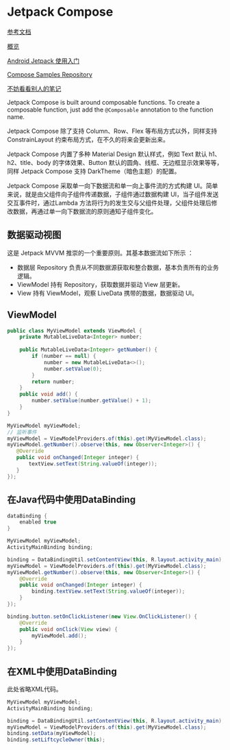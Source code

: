 # Jetpack Compose

[参考文档](https://developer.android.com/jetpack/compose/tutorial)

[概览](https://developer.android.com/jetpack/androidx/versions?hl=zh-cn)

[Android Jetpack 使用入门](https://developer.android.com/jetpack/docs/getting-started?hl=zh-cn)

[Compose Samples Repository](https://github.com/android/compose-samples)

[不妨看看别人的笔记](https://blog.csdn.net/qq_37704124/article/details/100568243)

Jetpack Compose is built around composable functions. To create a composable function, just add the `@Composable` annotation to the function name.

Jetpack Compose 除了支持 Column、Row、Flex 等布局方式以外，同样支持 ConstrainLayout 约束布局方式，在不久的将来会更新出来。

Jetpack Compose 内置了多种 Material Design 默认样式，例如 Text 默认 h1、h2、title、body 的字体效果、Button 默认的圆角、线框、无边框显示效果等等，同样 Jetpack Compose 支持 DarkTheme（暗色主题）的配置。

Jetpack Compose 采取单一向下数据流和单一向上事件流的方式构建 UI。简单来说，就是由父组件向子组件传递数据，子组件通过数据构建 UI，当子组件发送交互事件时，通过Lambda 方法将行为的发生交与父组件处理，父组件处理后修改数据，再通过单一向下数据流的原则通知子组件变化。

## 数据驱动视图

这是 Jetpack MVVM 推崇的一个重要原则。其基本数据流如下所示 ：

- 数据层 Repository 负责从不同数据源获取和整合数据，基本负责所有的业务逻辑。
- ViewModel 持有 Repository，获取数据并驱动 View 层更新。
- View 持有 ViewModel，观察 LiveData 携带的数据，数据驱动 UI。

## ViewModel

```java
public class MyViewModel extends ViewModel {
    private MutableLiveData<Integer> number;
    
    public MutableLiveData<Integer> getNumber() {
        if (number == null) {
            number = new MutableLiveData<>();
            number.setValue(0);
        }
        return number;
    }
    public void add() {
        number.setValue(number.getValue() + 1);
    }
}
```

```java
MyViewModel myViewModel;
// 监听事件
myViewModel = ViewModelProviders.of(this).get(MyViewModel.class);
myViewModel.getNumber().observe(this, new Observer<Integer>() {
   @Override
   public void onChanged(Integer integer) {
       textView.setText(String.valueOf(integer));
   }
});
```

## 在Java代码中使用DataBinding

```gradle
dataBinding {
	enabled true
}
```



```java
MyViewModel myViewModel;
ActivityMainBinding binding;

binding = DataBindingUtil.setContentView(this, R.layout.activity_main);
myViewModel = ViewModelProviders.of(this).get(MyViewModel.class);
myViewModel.getNumber().observe(this, new Observer<Integer>() {
    @Override
    public void onChanged(Integer integer) {
        binding.textView.setText(String.valueOf(integer));
    }
});

binding.button.setOnClickListener(new View.OnClickListener() {
    @Override
    public void onClick(View view) {
        myViewModel.add();
    }
});
```

## 在XML中使用DataBinding

此处省略XML代码。

```java
MyViewModel myViewModel;
ActivityMainBinding binding;

binding = DataBindingUtil.setContentView(this, R.layout.activity_main);
myViewModel = ViewModelProviders.of(this).get(MyViewModel.class);
binding.setData(myViewModel);
binding.setLiftcycleOwner(this);
```

